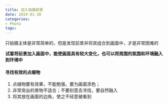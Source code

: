 ```yaml
---
title: 加入拍摄前景
date: 2019-01-30
categories:
- Photo
tags:
---
```

只拍摄主体是非常简单的，但是发现前景并将其组合到画面中，才是非常困难的  

**试着将前景加入画面中，能使画面具有较大变化，也可以将周围的氛围和环境融入到环境中**

#### 寻找有效的点缀物
1. 点缀物要有效果，不能勉强，要为画面添色；
2. 非常突出的景物不适合；不要刻意去寻找，要自然融入
3. 将其放在画面的边角，使之不经意被看到
